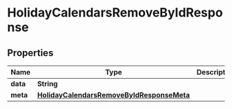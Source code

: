 

# HolidayCalendarsRemoveByIdResponse


## Properties

| Name | Type | Description | Notes |
|------------ | ------------- | ------------- | -------------|
|**data** | **String** |  |  [optional] |
|**meta** | [**HolidayCalendarsRemoveByIdResponseMeta**](HolidayCalendarsRemoveByIdResponseMeta.md) |  |  [optional] |



